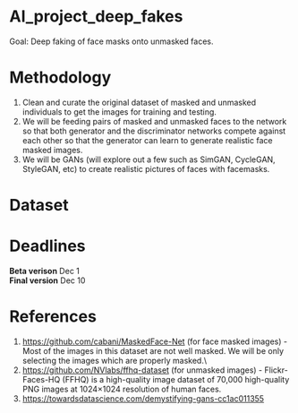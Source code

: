 # AI_project_deep_fakes

Goal: Deep faking of face masks onto unmasked faces.

# Methodology
1. Clean and curate the original dataset of masked and unmasked individuals to get the images for training and testing. 
2. We will be feeding pairs of masked and unmasked faces to the network so that both generator and the discriminator networks compete against each other so that the generator can learn to generate realistic face masked images. 
3. We will be GANs (will explore out a few such as SimGAN, CycleGAN, StyleGAN, etc) to create realistic pictures of faces with facemasks.
# Dataset

# Deadlines

  **Beta verison**   Dec 1 \
  **Final version**  Dec 10

# References
  1. https://github.com/cabani/MaskedFace-Net (for face masked images) - Most of the images in this dataset are not well masked. We will be only selecting the images which are properly masked.\
  2. https://github.com/NVlabs/ffhq-dataset (for unmasked images) - Flickr-Faces-HQ (FFHQ) is a high-quality image dataset of 70,000 high-quality PNG images at 1024×1024 resolution of human faces.
  3. https://towardsdatascience.com/demystifying-gans-cc1ac011355 
